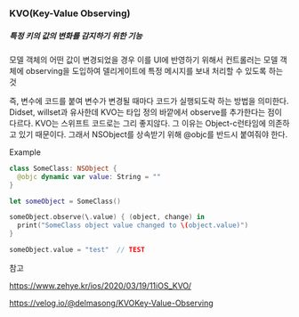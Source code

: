 ### KVO(Key-Value Observing)

##### 특정 키의 값의 변화를 감지하기 위한 기능

모델 객체의 어떤 값이 변경되었을 경우 이를 UI에 반영하기 위해서 컨트롤러는 모델 객체에 observing을 도입하여 델리게이트에 특정 메시지를 보내 처리할 수 있도록 하는 것



즉, 변수에 코드를 붙여 변수가 변경될 때마다 코드가 실행되도락 하는 방법을 의미한다. Didset, willset과 유사한데 KVO는 타입 정의 바깥에서 observe를 추가한다는 점이 다르다. KVO는 스위프트 코드로는 그리 좋지않다. 그 이유는 Object-c런타임에 의존하고 있기 때문이다. 그래서 NSObject를 상속받기 위해 @objc를 반드시 붙여줘야 한다. 



Example

```swift
class SomeClass: NSObject {
  @objc dynamic var value: String = ""
}

let someObject = SomeClass()

someObject.observe(\.value) { (object, change) in
  print("SomeClass object value changed to \(object.value)")
}

someObject.value = "test"  // TEST
```



참고

https://www.zehye.kr/ios/2020/03/19/11iOS_KVO/

https://velog.io/@delmasong/KVOKey-Value-Observing